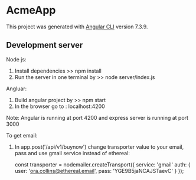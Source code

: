 # AcmeApp

This project was generated with [Angular CLI](https://github.com/angular/angular-cli) version 7.3.9.

## Development server
Node js:
1. Install dependencies >> npm install
2. Run the server in one terminal by >> node server/index.js

Angluar:
1. Build angular project by >> npm start
2. In the browser go to : localhost:4200

Note: Angular is running at port 4200 and express server is running at port 3000


To get email:
1. In app.post('/api/v1/buynow') change transporter value to your email, pass and use gmail service instead of ethereal:

    const transporter = nodemailer.createTransport({
            service: 'gmail'
            auth: {
                user: 'ora.collins@ethereal.email',
                pass: 'YGE9B5jaNCAJSTaevC'
            }
        });
